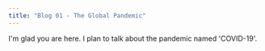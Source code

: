 ```yaml
---
title: "Blog 01 - The Global Pandemic"
---
```


I'm glad you are here. I plan to talk about the pandemic named 'COVID-19'.
